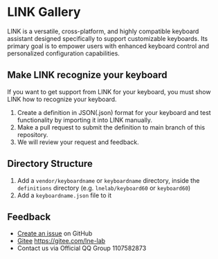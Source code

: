 # LINK Gallery

LINK is a versatile, cross-platform, and highly compatible keyboard assistant designed specifically to support customizable keyboards. Its primary goal is to empower users with enhanced keyboard control and personalized configuration capabilities.

## Make LINK recognize your keyboard

If you want to get support from LINK for your keyboard, you must show LINK how to recognize your keyboard.

1. Create a definition in JSON(.json) format for your keyboard and test functionality by importing it into LINK manually.
2. Make a pull request to submit the definition to main branch of this repository.
3. We will review your request and feedback.

## Directory Structure

1. Add a `vendor/keyboardname` or `keyboardname` directory, inside the `definitions` directory (e.g. `lnelab/keyboard60` or `keyboard60`)
2. Add a `keyboardname.json` file to it

## Feedback

* [Create an issue](https://github.com/lnelab/link-gallery/issues) on GitHub
* [Gitee](https://gitee.com/lne-lab) https://gitee.com/lne-lab
* Contact us via Official QQ Group 1107582873